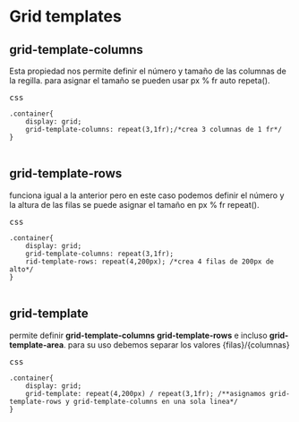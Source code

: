 <h1>Grid templates</h1>

<h2>grid-template-columns</h2>
Esta propiedad nos permite definir el número y tamaño de las columnas de la regilla.
para asignar el tamaño se pueden usar px % fr auto repeta().
<pre>
css
<code>
.container{
    display: grid; 
    grid-template-columns: repeat(3,1fr);/*crea 3 columnas de 1 fr*/
}
</code>
</pre>

<h2>grid-template-rows</h2>
funciona igual a la anterior pero en este caso podemos definir el número y la altura de las filas
se puede asignar el tamaño en px % fr  repeat().

<pre>
css
<code>
.container{
    display: grid; 
    grid-template-columns: repeat(3,1fr);
    rid-template-rows: repeat(4,200px); /*crea 4 filas de 200px de alto*/
}
</code>
</pre>

<h2>grid-template</h2>
permite definir <strong>grid-template-columns</strong> <strong>grid-template-rows</strong> e incluso 
<strong>grid-template-area</strong>. para su uso debemos separar los valores {filas}/{columnas}

<pre>
css
<code>
.container{
    display: grid; 
    grid-template: repeat(4,200px) / repeat(3,1fr); /**asignamos grid-template-rows y grid-template-columns en una sola linea*/
}
</code>
</pre>